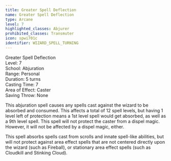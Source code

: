 ```yaml
---
title: Greater Spell Deflection
name: Greater Spell Deflection
type: Arcane
level: 7
highlighted_classes: Abjurer
prohibited_classes: Transmuter
icon: spwi701c
identifier: WIZARD_SPELL_TURNING
---
```

Greater Spell Deflection  
Level: 7  
School: Abjuration  
Range: Personal  
Duration: 5 turns  
Casting Time: 7  
Area of Effect: Caster  
Saving Throw: None  
  
This abjuration spell causes any spells cast against the wizard to be absorbed and consumed. This affects a total of 12 spell levels, but having 1 level left of protection means a 1st level spell would get absorbed, as well as a 9th level spell. This spell will not protect the caster from a dispel magic. However, it will not be affected by a dispel magic, either.  
  
This spell absorbs spells cast from scrolls and innate spell-like abilities, but will not protect against area effect spells that are not centered directly upon the wizard (such as Fireball), or stationary area effect spells (such as Cloudkill and Stinking Cloud).  
